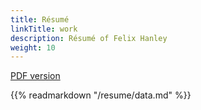 ```yaml
---
title: Résumé
linkTitle: work
description: Résumé of Felix Hanley
weight: 10
---
```


<div id="pdf-resume"><a href="https://felixhanley.info/felix_hanley.pdf">PDF version</a></div>

{{% readmarkdown "/resume/data.md" %}}

